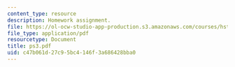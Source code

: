 ```yaml
---
content_type: resource
description: Homework assignment.
file: https://ol-ocw-studio-app-production.s3.amazonaws.com/courses/hst-542j-quantitative-physiology-organ-transport-systems-spring-2004/c47b061d27c95bc4146f3a686428bba0_ps3.pdf
file_type: application/pdf
resourcetype: Document
title: ps3.pdf
uid: c47b061d-27c9-5bc4-146f-3a686428bba0
---
```

